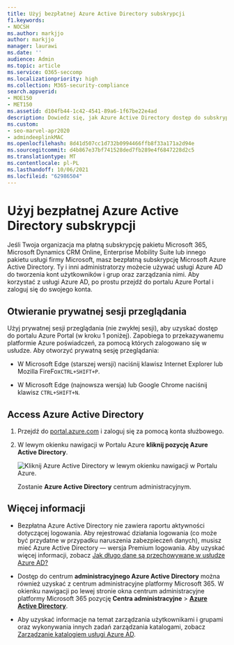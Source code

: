 ```yaml
---
title: Użyj bezpłatnej Azure Active Directory subskrypcji
f1.keywords:
- NOCSH
ms.author: markjjo
author: markjjo
manager: laurawi
ms.date: ''
audience: Admin
ms.topic: article
ms.service: O365-seccomp
ms.localizationpriority: high
ms.collection: M365-security-compliance
search.appverid:
- MOE150
- MET150
ms.assetid: d104fb44-1c42-4541-89a6-1f67be22e4ad
description: Dowiedz się, jak Azure Active Directory dostęp do subskrypcji płatnej organizacji.
ms.custom:
- seo-marvel-apr2020
- admindeeplinkMAC
ms.openlocfilehash: 8d41d507cc1d732b0994466ffb8f33a171a2d94e
ms.sourcegitcommit: d4b867e37bf741528ded7fb289e4f6847228d2c5
ms.translationtype: MT
ms.contentlocale: pl-PL
ms.lasthandoff: 10/06/2021
ms.locfileid: "62986504"
---
```

# <a name="use-your-free-azure-active-directory-subscription"></a>Użyj bezpłatnej Azure Active Directory subskrypcji

Jeśli Twoja organizacja ma płatną subskrypcję pakietu Microsoft 365, Microsoft Dynamics CRM Online, Enterprise Mobility Suite lub innego pakietu usługi firmy Microsoft, masz bezpłatną subskrypcję Microsoft Azure Active Directory. Ty i inni administratorzy możecie używać usługi Azure AD do tworzenia kont użytkowników i grup oraz zarządzania nimi. Aby korzystać z usługi Azure AD, po prostu przejdź do portalu Azure Portal i zaloguj się do swojego konta.

## <a name="open-a-private-browsing-session"></a>Otwieranie prywatnej sesji przeglądania

Użyj prywatnej sesji przeglądania (nie zwykłej sesji), aby uzyskać dostęp do portalu Azure Portal (w kroku 1 poniżej). Zapobiega to przekazywanemu platformie Azure poświadczeń, za pomocą których zalogowano się w usłudze. Aby otworzyć prywatną sesję przeglądania:

- W Microsoft Edge (starszej wersji) naciśnij klawisz Internet Explorer lub Mozilla FireFox`CTRL+SHIFT+P`.

- W Microsoft Edge (najnowsza wersja) lub Google Chrome naciśnij klawisz `CTRL+SHIFT+N`.

## <a name="access-azure-active-directory"></a>Access Azure Active Directory

1. Przejdź do [portal.azure.com](https://portal.azure.com) i zaloguj się za pomocą konta służbowego.

2. W lewym okienku nawigacji w Portalu Azure **kliknij pozycję Azure Active Directory**.

    ![Kliknij Azure Active Directory w lewym okienku nawigacji w Portalu Azure.](../media/97d2d72f-ac20-46ab-898c-851f6009b453.png)

    Zostanie **Azure Active Directory** centrum administracyjnym.

## <a name="more-information"></a>Więcej informacji

- Bezpłatna Azure Active Directory nie zawiera raportu aktywności dotyczącej logowania. Aby rejestrować działania logowania (co może być przydatne w przypadku naruszenia zabezpieczeń danych), musisz mieć Azure Active Directory — wersja Premium logowania. Aby uzyskać więcej informacji, zobacz [Jak długo dane są przechowywane w usłudze Azure AD?](/azure/active-directory/reports-monitoring/reference-reports-data-retention#how-long-does-azure-ad-store-the-data)

- Dostęp do centrum **administracyjnego Azure Active Directory** można również uzyskać z centrum administracyjne platformy Microsoft 365. W okienku nawigacji po lewej stronie okna centrum administracyjne platformy Microsoft 365 pozycję **Centra administracyjne** \> [**Azure Active Directory**](https://go.microsoft.com/fwlink/p/?linkid=2067268).

- Aby uzyskać informacje na temat zarządzania użytkownikami i grupami oraz wykonywania innych zadań zarządzania katalogami, zobacz [Zarządzanie katalogiem usługi Azure AD](/azure/active-directory/active-directory-administer).